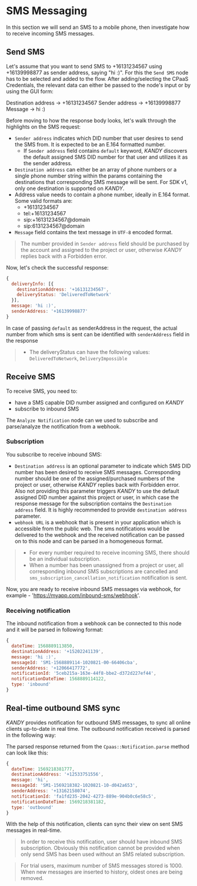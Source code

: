 # SMS Messaging
In this section we will send an SMS to a mobile phone, then investigate how to receive incoming SMS messages.

## Send SMS
Let's assume that you want to send SMS to +16131234567 using +16139998877 as sender address, saying "hi :)". For this the `Send SMS` node has to be selected and added to the flow. After adding/selecting the CPaaS Credentials, the relevant data can either be passed to the node's input or by using the GUI form:

Destination address ->  +16131234567
Sender address ->  +16139998877
Message ->  hi :)

Before moving to how the response body looks, let's walk through the highlights on the SMS request:

+ `Sender address` indicates which DID number that user desires to send the SMS from. It is expected to be an E.164 formatted number.
    + If `Sender address` field contains `default` keyword, $KANDY$ discovers the default assigned SMS DID number for that user and utilizes it as the sender address.
+ `Destination address` can either be an array of phone numbers or a single phone number string within the params containing the destinations that corresponding SMS message will be sent. For SDK v1, only one destination is supported on $KANDY$.
+ Address value needs to contain a phone number, ideally in E.164 format. Some valid formats are:
  - +16131234567
  - tel:+16131234567
  - sip:+16131234567@domain
  - sip:6131234567@domain
+ `Message` field contains the text message in `UTF-8` encoded format.

> The number provided in `Sender address` field should be purchased by the account and assigned to the project or user, otherwise $KANDY$ replies back with a Forbidden error.

Now, let's check the successful response:

```js
{
  deliveryInfo: [{
    destinationAddress: '+16131234567',
    deliveryStatus: 'DeliveredToNetwork'
  }],
  message: 'hi :)',
  senderAddress: '+16139998877'
}
```
In case of passing `default` as senderAddress in the request, the actual number from which sms is sent can be identified with `senderAddress` field in the response

> + The deliveryStatus can have the following values: `DeliveredToNetwork`, `DeliveryImpossible`


## Receive SMS
To receive SMS, you need to:

+ have a SMS capable DID number assigned and configured on $KANDY$
+ subscribe to inbound SMS

The `Analyze Notification` node can we used to subscribe and parse/analyze the notification from a webhook.

### Subscription
You subscribe to receive inbound SMS:

+ `Destination address` is an optional parameter to indicate which SMS DID number has been desired to receive SMS messages. Corresponding number should be one of the assigned/purchased numbers of the project or user, otherwise $KANDY$ replies back with Forbidden error. Also not providing this parameter triggers $KANDY$ to use the default assigned DID number against this project or user, in which case the response message for the subscription contains the `Destination address` field. It is highly recommended to provide `destination address` parameter.
+ `webhook URL` is a webhook that is present in your application which is accessible from the public web. The sms notifications would be delivered to the webhook and the received notification can be passed on to this node and can be parsed in a homogeneous format.

> + For every number required to receive incoming SMS, there should be an individual subscription.
> + When a number has been unassigned from a project or user, all corresponding inbound SMS subscriptions are cancelled and `sms_subscription_cancellation_notification` notification is sent.

Now, you are ready to receive inbound SMS messages via webhook, for example - 'https://myapp.com/inbound-sms/webhook'.

### Receiving notification
The inbound notification from a webhook can be connected to this node and it will be parsed in following format:

```js
{
  dateTime: 1568889113850,
  destinationAddress: '+15202241139',
  message: 'hi :)',
  messageId: 'SM1-1568889114-1020821-00-66406cba',
  senderAddress: '+12066417772',
  notificationId: '5ceb215a-163e-44f8-bbe2-d372d227ef44',
  notificationDateTime: 1568889114122,
  type: 'inbound'
}
```

## Real-time outbound SMS sync
$KANDY$ provides notification for outbound SMS messages, to sync all online clients up-to-date in real time. The outbound notification received is parsed in the following way:

The parsed response returned from the `Cpaas::Notification.parse` method can look like this:

```js
{
  dateTime: 1569218381777,
  destinationAddress: '+12533751556',
  message: 'hi',
  messageId: 'SM1-1569218382-1020821-10-d042a653',
  senderAddress: '+13162158074',
  notificationId: 'fa1fd235-2042-4273-889e-904b0c6e58c5',
  notificationDateTime: 1569218381182,
  type: 'outbound'
}
```
With the help of this notification, clients can sync their view on sent SMS messages in real-time.

> In order to receive this notification, user should have inbound SMS subscription. Obviously this notification cannot be provided when only send SMS has been used without an SMS related subscription.

> For trial users, maximum number of SMS messages stored is 1000. When new messages are inserted to history, oldest ones are being removed.
